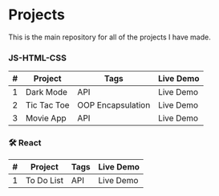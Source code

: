 
# Projects

This is the main repository for all of the projects I have made.


### JS-HTML-CSS
  
| # | Project     | Tags | Live Demo |
| - | ----------- | ---- | ----- |
| 1 | Dark Mode   | API  | Live Demo |
| 2 | Tic Tac Toe | OOP Encapsulation | Live Demo |
| 3 | Movie App   | API |Live Demo |



### 🛠 React
  
| # | Project     | Tags | Live Demo |
| - | ----------- | ---- | ----- |
| 1 | To Do List  | API  | Live Demo |
